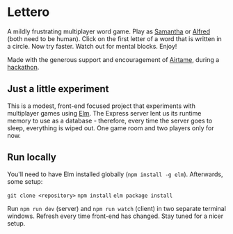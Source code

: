 # Lettero

A mildly frustrating multiplayer word game. Play as [Samantha](/theroom/samantha) or [Alfred](/theroom/alfred) (both need to be human). Click on the first letter of a word that is written in a circle. Now try faster. Watch out for mental blocks. Enjoy!

Made with the generous support and encouragement of [Airtame](https://airtame.com), during a [hackathon](http://blog.airtame.com/hackairthon-2/#wordsnakeamultiplayerwordgame).

## Just a little experiment

This is a modest, front-end focused project that experiments with multiplayer games using [Elm](http://elm-lang.org/). The Express server lent us its runtime memory to use as a database - therefore, every time the server goes to sleep, everything is wiped out. One game room and two players only for now.

## Run locally

You'll need to have Elm installed globally (`npm install -g elm`). Afterwards, some setup:

`git clone <repository>`
`npm install`
`elm package install`

Run `npm run dev` (server) and `npm run watch` (client) in two separate terminal windows. Refresh every time front-end has changed. Stay tuned for a nicer setup.

